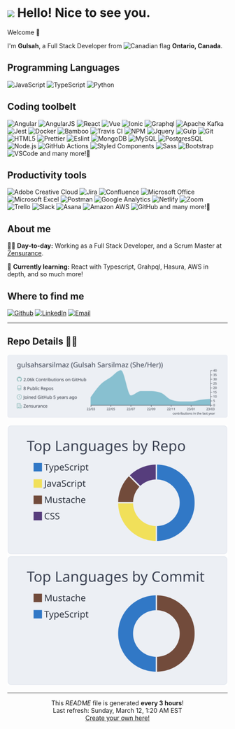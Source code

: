 <h1><img src='https://emojis.slackmojis.com/emojis/images/1531849430/4246/blob-sunglasses.gif?1531849430' width='30'/> Hello! Nice to see you.</h1>

<p>Welcome 👋</p>

<p>I'm <b>Gulsah</b>, a Full Stack Developer from <img alt='Canadian flag' src='https://www.flaticon.com/svg/static/icons/svg/197/197430.svg' width='13'/> <b>Ontario, Canada</b>.</p>

<h2>Programming Languages</h2>
<p>
  <img alt='JavaScript' src='https://img.shields.io/badge/-JavaScript-F7DF1E?style=flat-square&logo=javascript&logoColor=black' />
  <img alt='TypeScript' src='https://img.shields.io/badge/-TypeScript-007ACC?style=flat-square&logo=typescript&logoColor=white' />
  <img alt='Python' src='https://img.shields.io/badge/-Python-3776AB?style=flat-square&logo=Python&logoColor=white' />
</p>

<h2>Coding toolbelt</h2>
<p>
  <img alt='Angular' src='https://img.shields.io/badge/-Angular-DD0031?style=flat-square&logo=Angular&logoColor=white' />
  <img alt='AngularJS' src='https://img.shields.io/badge/-AngularJS-E23237?style=flat-square&logo=angularjs&logoColor=white' />
  <img alt='React' src='https://img.shields.io/badge/-React-61DAFB?style=flat-square&logo=react&logoColor=black' />
  <img alt='Vue' src='https://img.shields.io/badge/-Vue.js-4FC08D?style=flat-square&logo=vue.js&logoColor=white' />
  <img alt='Ionic' src='https://img.shields.io/badge/-Ionic-3880FF?style=flat-square&logo=ionic&logoColor=white' />
  <img alt='Graphql' src='https://img.shields.io/badge/-Graphql-E10098?style=flat-square&logo=Graphql&logoColor=white' />
  <img alt='Apache Kafka' src='https://img.shields.io/badge/-Apache_Kafka-092E20?style=flat-square&logo=apache-kafka&logoColor=white' />
  <img alt='Jest' src='https://img.shields.io/badge/-Jest-C21325?style=flat-square&logo=jest&logoColor=white' />
  <img alt='Docker' src='https://img.shields.io/badge/-Docker-3776AB?style=flat-square&logo=docker&logoColor=white' />
  <img alt='Bamboo' src='https://img.shields.io/badge/-Bamboo-0052CC?style=flat-square&logo=Bamboo&logoColor=white' />
  <img alt='Travis CI' src='https://img.shields.io/badge/-Travis CI-3EAAAF?style=flat-square&logo=travis-ci&logoColor=white' />
  <img alt='NPM' src='https://img.shields.io/badge/-NPM-CB3837?style=flat-square&logo=npm&logoColor=white' />
  <img alt='Jquery' src='https://img.shields.io/badge/-jquery-0769AD?style=flat-square&logo=jquery&logoColor=white' />
  <img alt='Gulp' src='https://img.shields.io/badge/-Gulp-CB3837?style=flat-square&logo=Gulp&logoColor=white' />
  <img alt='Git' src='https://img.shields.io/badge/-Git-F05032?style=flat-square&logo=git&logoColor=white' />
  <img alt='HTML5' src='https://img.shields.io/badge/-HTML5-E34F26?style=flat-square&logo=html5&logoColor=white' />
  <img alt='Prettier' src='https://img.shields.io/badge/-Prettier-F7B93E?style=flat-square&logo=prettier&logoColor=black' />
  <img alt='Eslint' src='https://img.shields.io/badge/-Eslint-4B32C3?style=flat-square&logo=Eslint&logoColor=black' />
  <img alt='MongoDB' src='https://img.shields.io/badge/-MongoDB-47A248?style=flat-square&logo=mongodb&logoColor=white' />
  <img alt='MySQL' src='https://img.shields.io/badge/-MySQL-47A248?style=flat-square&logo=mysql&logoColor=white' />
  <img alt='PostgresSQL' src='https://img.shields.io/badge/-PostgresSQL-336791?style=flat-square&logo=postgresql&logoColor=white' />
  <img alt='Node.js' src='https://img.shields.io/badge/-Nodejs-339933?style=flat-square&logo=Node.js&logoColor=white' />
  <img alt='GitHub Actions' src='https://img.shields.io/badge/-Github_Actions-2088FF?style=flat-square&logo=github-actions&logoColor=white' />
  <img alt='Styled Components' src='https://img.shields.io/badge/-Styled_Components-DB7093?style=flat-square&logo=styled-components&logoColor=white' />
  <img alt='Sass' src='https://img.shields.io/badge/-Sass-CC6699?style=flat-square&logo=sass&logoColor=white' />
  <img alt='Bootstrap' src='https://img.shields.io/badge/-Bootstrap-563D7C?style=flat-square&logo=bootstrap&logoColor=white' />
  <img alt='VSCode' src='https://img.shields.io/badge/-VSCode-007ACC?style=flat-square&logo=Visual-Studio-Code&logoColor=white' />
  and many more!🌟
</p>

<h2>Productivity tools</h2>


<p>
  <img alt='Adobe Creative Cloud' src='https://img.shields.io/badge/-Adobe_Creative_Cloud-DA1F26?style=flat-square&logo=adobe-creative-cloud&logoColor=white' />
  <img alt='Jira' src='https://img.shields.io/badge/-Jira-0052CC?style=flat-square&logo=jira&logoColor=white' />
  <img alt='Confluence' src='https://img.shields.io/badge/-Confluence-172B4D?style=flat-square&logo=confluence&logoColor=white' />
  <img alt='Microsoft Office' src='https://img.shields.io/badge/-Microsoft_Office-D83B01?style=flat-square&logo=microsoft-office&logoColor=white' />
  <img alt='Microsoft Excel' src='https://img.shields.io/badge/-Microsoft_Excel-217346?style=flat-square&logo=microsoft-excel&logoColor=white' />
  <img alt='Postman' src='https://img.shields.io/badge/-Postman-FF6C37?style=flat-square&logo=postman&logoColor=white' />
  <img alt='Google Analytics' src='https://img.shields.io/badge/-Google_Analytics-E37400?style=flat-square&logo=google-analytics&logoColor=white' />
  <img alt='Netlify' src='https://img.shields.io/badge/-Netlify-00C7B7?style=flat-square&logo=netlify&logoColor=white' />
  <img alt='Zoom' src='https://img.shields.io/badge/-Zoom-2D8CFF?style=flat-square&logo=zoom&logoColor=white' />
  <img alt='Trello' src='https://img.shields.io/badge/-Trello-0079BF?style=flat-square&logo=trello&logoColor=white' />
  <img alt='Slack' src='https://img.shields.io/badge/-Slack-4A154B?style=flat-square&logo=slack&logoColor=white' />
  <img alt='Asana' src='https://img.shields.io/badge/-Asana-273347?style=flat-square&logo=asana&logoColor=white' />
  <img alt='Amazon AWS' src='https://img.shields.io/badge/-Amazon_AWS-232F3E?style=flat-square&logo=amazon-aws&logoColor=white' />
  <img alt='GitHub' src='https://img.shields.io/badge/-GitHub-181717?style=flat-square&logo=github&logoColor=white' />
    and many more!🌟
</p>

<h2>About me</h2>

<p>👩‍💻 <b>Day-to-day:</b> Working as a Full Stack Developer, and a Scrum Master at <a href='https://www.zensurance.com/' target='_blank'>Zensurance</a>.</p>

<p>🌱 <b>Currently learning:</b> React with Typescript, Grahpql, Hasura, AWS in depth, and so much more!</p>

<h2>Where to find me</h2>

<p>
  <a href='https://github.com/gulsahsarsilmaz' target='_blank'><img alt='Github' src='https://img.shields.io/badge/GitHub-%2312100E.svg?&style=for-the-badge&logo=Github&logoColor=white' /></a>
  <a href='https://www.linkedin.com/in/gulsah-s/' target='_blank'><img alt='LinkedIn' src='https://img.shields.io/badge/linkedin-%230077B5.svg?&style=for-the-badge&logo=linkedin&logoColor=white' /></a>
  <a href='mailto:sarsilmazgulsah@gmail.com' target='_blank'><img alt='Email' src='https://img.shields.io/badge/email-D14836.svg?&style=for-the-badge&logo=gmail&logoColor=white' /></a>
</p>


---
<h2>Repo Details 👩‍💻</h2>
<div align="center">

[![](https://raw.githubusercontent.com/gulsahsarsilmaz/gulsahsarsilmaz/master/profile-summary-card-output/nord_bright/0-profile-details.svg)](https://github.com/vn7n24fzkq/github-profile-summary-cards)

[![](https://raw.githubusercontent.com/gulsahsarsilmaz/gulsahsarsilmaz/master/profile-summary-card-output/nord_bright/1-repos-per-language.svg)](https://github.com/vn7n24fzkq/github-profile-summary-cards) 
[![](https://raw.githubusercontent.com/gulsahsarsilmaz/gulsahsarsilmaz/master/profile-summary-card-output/nord_bright/2-most-commit-language.svg)](https://github.com/vn7n24fzkq/github-profile-summary-cards)
</div>

---

<p align='center'>
  This <i>README</i> file is generated <b>every 3 hours</b>!</br>Last refresh: Sunday, March 12, 1:20 AM EST<br /><a href='https://medium.com/@th.guibert/how-to-create-a-self-updating-readme-md-for-your-github-profile-f8b05744ca91'>Create your own here!</a>
</p>